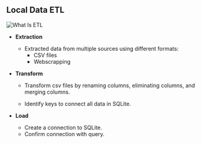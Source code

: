 ## Local Data ETL

![What Is ETL](./asia/Images/ETL.png)

* **Extraction**

  * Extracted data from multiple sources using different formats: 
    * CSV files
    * Webscrapping

* **Transform**

  * Transform csv files by renaming columns, eliminating columns, and merging columns. 

  * Identify keys to connect all data in SQLite.

* **Load**

  * Create a connection to SQLite.
  * Confirm connection with query.
